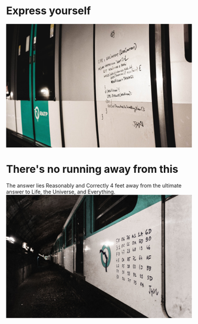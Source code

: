 # Express yourself

![The beginning](./theBeginning.jpg)

# There's no running away from this
The answer lies Reasonably and Correctly 4 feet away from the ultimate answer to Life, the Universe, and Everything.
![Tormented](./torment.jpg)
